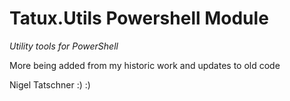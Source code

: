 # Tatux.Utils Powershell Module

*Utility tools for PowerShell*

More being added from my historic work and updates to old code

Nigel Tatschner
:)
:)
